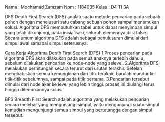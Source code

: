 Nama : Mochamad Zamzam
Npm : 1184035
Kelas : D4 TI 3A

DFS
Depth First Search (DFS) adalah suatu metode pencarian pada sebuah pohon dengan menelusuri satu cabang sebuah pohon sampai menemukan solusi. 
Algoritma DFS membutuhkan tabel untuk dapat menyimpan simpul yang telah dikunjungi, pada inisialisasi, seluruh elemennya diisi false.
Secara umum  algoritma DFS adalah sebagai penulusuran dimulai dari simpul awal samapai simpul seterusnya. 

Cara Kerja Algoritma Depth First Search (DFS)
1.Proses pencarian pada algoritma DFS akan dilakukan pada semua anaknya terlebih dahulu, sebelum dilakukan pencarian ke node-node yang selevel.
2.Algoritma DFS melakukan perhitungan secara terurut dari urutan terakhir. Setelah menghabiskan semua kemungkinan dari titik terakhir, barulah 
mundur ke titik-titik sebelumnya, sampai pada titik pertama.
3.Pencarian tersebut dimulai dari node akar ke level yang lebih tinggi. proses ini diulangi terus hingga ditemukannya solusi.

BFS
Breadth First Search adalah algoritma yang melakukan pencarian secara melebar yang mengunjungi simpul, yaitu mengunjungi suatu simpul kemudian
mengunjungi semua simpul yang bertetangga dengan simpul tersebut.
